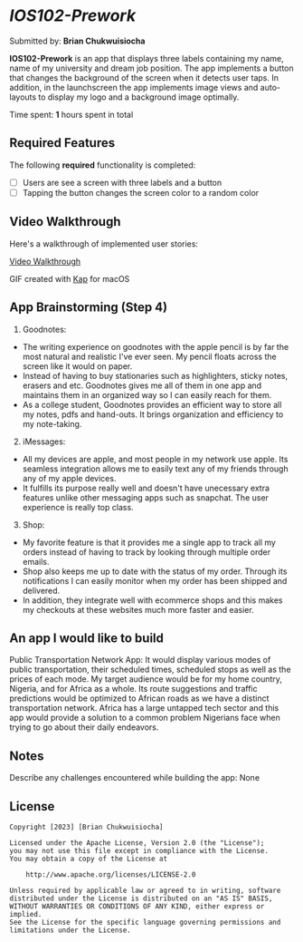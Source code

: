 # 
# *IOS102-Prework*

Submitted by: **Brian Chukwuisiocha**

**IOS102-Prework** is an app that displays three labels containing my name, name of my university and dream job position. The app implements a
button that changes the background of the screen when it detects user taps. In addition, in the launchscreen the app implements image views and 
auto-layouts to display my logo and a background image optimally.

Time spent: **1** hours spent in total

## Required Features

The following **required** functionality is completed:

- [ ] Users are see a screen with three labels and a button
- [ ] Tapping the button changes the screen color to a random color
 
## Video Walkthrough

Here's a walkthrough of implemented user stories:

<a href="https://imgur.com/a/UsoxCqM">Video Walkthrough</a>

<!-- Replace this with whatever GIF tool you used! -->
GIF created with [Kap](https://getkap.co/) for macOS


## App Brainstorming (Step 4)

1. Goodnotes: 
 <ul>
  <li>The writing experience on goodnotes with the apple pencil is by far the most natural and realistic I've ever seen. My pencil floats across
      the screen like it would on paper.</li>
  <li>Instead of having to buy stationaries such as highlighters, sticky notes, erasers and etc. Goodnotes gives me all of them in one app and 
    maintains them in an organized way so I can easily reach for them.</li>
  <li>As a college student, Goodnotes provides an efficient way to store all my notes, pdfs and hand-outs. It brings organization and efficiency to my 
  note-taking.</li>
    </ul>
  
2. iMessages:
 <ul>
  <li>All my devices are apple, and most people in my network use apple. Its seamless integration allows me to easily text any of my friends 
    through any of my apple devices.</li>
  <li>It fulfills its purpose really well and doesn't have unecessary extra features unlike other messaging apps such as snapchat. The user 
    experience is really top class.</li>
  </ul>
  
3. Shop:
  <ul>
  <li>My favorite feature is that it provides me a single app to track all my orders instead of having to track by looking through multiple order emails.</li>
  <li>Shop also keeps me up to date with the status of my order. Through its notifications I can easily monitor when my order has been shipped 
    and delivered.</li>
  <li>In addition, they integrate well with ecommerce shops and this makes my checkouts at these websites much more faster and easier.</li>
  </ul>
  
## An app I would like to build
Public Transportation Network App: It would display various modes of public transportation, their scheduled times, scheduled stops as well as 
the prices of each mode. My target audience would be for my home country, Nigeria, and for Africa as a whole. Its route suggestions and 
traffic predictions would be optimized to African roads as we have a distinct transportation network. Africa has a large untapped tech sector 
and this app would provide a solution to a common problem Nigerians face when trying to go about their daily endeavors.


## Notes

Describe any challenges encountered while building the app: None

## License

    Copyright [2023] [Brian Chukwuisiocha]

    Licensed under the Apache License, Version 2.0 (the "License");
    you may not use this file except in compliance with the License.
    You may obtain a copy of the License at

        http://www.apache.org/licenses/LICENSE-2.0

    Unless required by applicable law or agreed to in writing, software
    distributed under the License is distributed on an "AS IS" BASIS,
    WITHOUT WARRANTIES OR CONDITIONS OF ANY KIND, either express or implied.
    See the License for the specific language governing permissions and
    limitations under the License.
